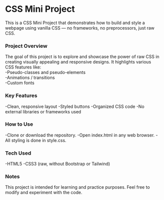 # CSS Mini Project

This is a CSS Mini Project that demonstrates how to build and style a webpage using vanilla CSS — no frameworks, no preprocessors, just raw CSS.

### Project Overview
The goal of this project is to explore and showcase the power of raw CSS in creating visually appealing and responsive designs. It highlights various CSS features like:<br>
-Pseudo-classes and pseudo-elements<br>
-Animations / transitions<br>
-Custom fonts

### Key Features
-Clean, responsive layout
-Styled buttons
-Organized CSS code
-No external libraries or frameworks used

### How to Use
-Clone or download the repository.
-Open index.html in any web browser.
-All styling is done in style.css.

### Tech Used
-HTML5
-CSS3 (raw, without Bootstrap or Tailwind)

### Notes
This project is intended for learning and practice purposes. Feel free to modify and experiment with the code.
